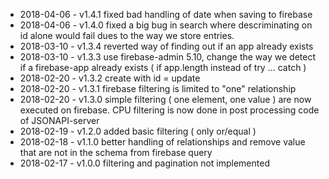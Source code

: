 - 2018-04-06 - v1.4.1 fixed bad handling of date when saving to firebase
- 2018-04-06 - v1.4.0 fixed a big bug in search where descriminating on id alone would fail dues to the way we store entries.
- 2018-03-10 - v1.3.4 reverted way of finding out if an app already exists
- 2018-03-10 - v1.3.3 use firebase-admin 5.10, change the way we detect if a firebase-app already exists ( if app.length instead of try ... catch )
- 2018-02-20 - v1.3.2 create with id = update
- 2018-02-20 - v1.3.1 firebase filtering is limited to "one" relationship
- 2018-02-20 - v1.3.0 simple filtering ( one element, one value ) are now executed on firebase. CPU filtering is now done in post processing code of JSONAPI-server
- 2018-02-19 - v1.2.0 added basic filtering ( only or/equal )
- 2018-02-18 - v1.1.0 better handling of relationships and remove value that are not in the schema from firebase query
- 2018-02-17 - v1.0.0 filtering and pagination not implemented
